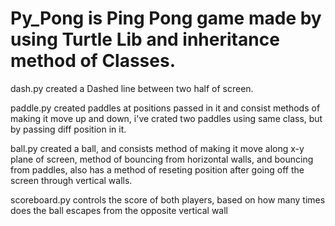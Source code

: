 # Py_Pong is Ping Pong game made by using Turtle Lib and inheritance method of Classes.

dash.py created a Dashed line between two half of screen.

paddle.py created paddles at positions passed in it and consist methods of making it move up and down, i've crated two paddles using same class, but by passing diff position in it.

ball.py created a ball, and consists method of making it move along x-y plane of screen, method of bouncing from horizontal walls, and bouncing from paddles, 
also has a method of reseting position after going off the screen through vertical walls.

scoreboard.py controls the score of both players, based on how many times does the ball escapes from the opposite vertical wall
